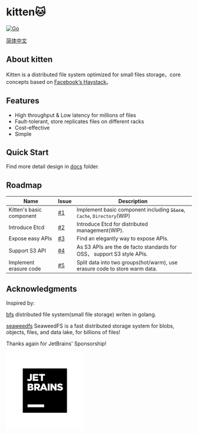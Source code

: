 # kitten🐱

[![Go](https://github.com/JackLeeHal/kitten/actions/workflows/go.yml/badge.svg)](https://github.com/JackLeeHal/kitten/actions/workflows/go.yml)


[简体中文](README_zh.md)

## About kitten
Kitten is a distributed file system optimized for small files storage，core concepts based on [Facebook‘s Haystack](https://www.usenix.org/legacy/event/osdi10/tech/full_papers/Beaver.pdf)。 

## Features

* High throughput & Low latency for millions of files
* Fault-tolerant, store replicates files on different racks
* Cost-effective
* Simple

## Quick Start

Find more detail design in [docs](https://github.com/JackLeeHal/kitten/docs) folder.

## Roadmap
| Name                     | Issue                                               | Description                                                                |
|--------------------------|-----------------------------------------------------|----------------------------------------------------------------------------|
| Kitten's basic component | [#1](https://github.com/JackLeeHal/kitten/issues/1) | Implement basic component including ~~`Store`~~, `Cache`, `Directory`(WIP) |
| Introduce Etcd           | [#2](https://github.com/JackLeeHal/kitten/issues/2) | Introduce Etcd for distributed management(WIP).                            |
| Expose easy APIs         | [#3](https://github.com/JackLeeHal/kitten/issues/3) | Find an elegantly way to expose APIs.                                      |
| Support S3 API           | [#4](https://github.com/JackLeeHal/kitten/issues/4) | As S3 APIs are the de facto standards for OSS， support S3 style APIs.      |
| Implement erasure code   | [#5](https://github.com/JackLeeHal/kitten/issues/5) | Split data into two groups(hot/warm), use erasure code to store warm data. |

## Acknowledgments

Inspired by:

[bfs](https://github.com/Terry-Mao/bfs) distributed file system(small file storage) writen in golang.

[seaweedfs](https://github.com/chrislusf/seaweedfs) SeaweedFS is a fast distributed storage system for blobs, objects, files, and data lake, for billions of files!

Thanks again for JetBrains' Sponsorship!

![](/docs/jb_square.svg) 